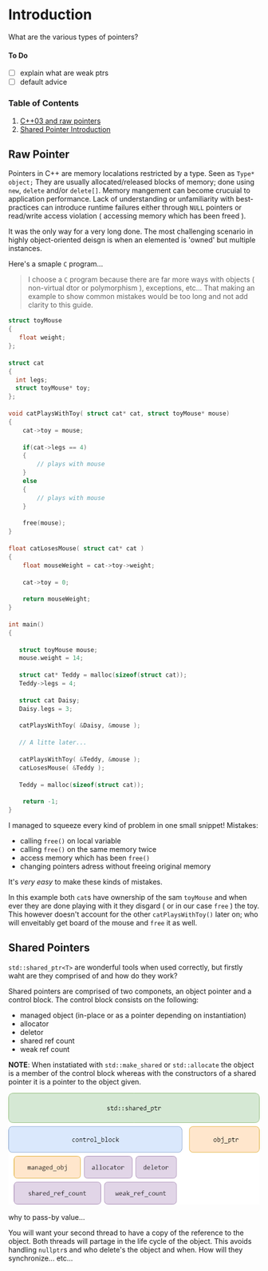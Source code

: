 # Introduction
What are the various types of pointers?

#### To Do
- [ ] explain what are weak ptrs
- [ ] default advice

### Table of Contents
1. [C++03 and raw pointers](Raw-Pointer)
2. [Shared Pointer Introduction](Shared-Pointers)

## Raw Pointer
Pointers in C++ are memory localations restricted by a type. Seen as `Type* object;` They are usually allocated/released blocks of memory; done using `new`, `delete` and/or `delete[]`. Memory mangement can become crucuial to application performance. Lack of understanding or unfamiliarity with best-practices can introduce runtime failures either through `NULL` pointers or read/write access violation ( accessing memory which has been freed ).

It was the only way for a very long done. The most challenging scenario in highly object-oriented deisgn is when an elemented is 'owned' but multiple instances.

Here's a smaple `C` program...
> I choose a `C` program because there are far more ways with objects ( non-virtual dtor or polymorphism ), exceptions, etc... That making an example to show common mistakes would be too long and not add clarity to this guide.

```c
struct toyMouse
{
   float weight;
};

struct cat
{
  int legs;
  struct toyMouse* toy;
};

void catPlaysWithToy( struct cat* cat, struct toyMouse* mouse)
{
    cat->toy = mouse;
    
    if(cat->legs == 4)
    {
        // plays with mouse
    }
    else
    {
        // plays with mouse
    }
    
    free(mouse);
}

float catLosesMouse( struct cat* cat )
{
    float mouseWeight = cat->toy->weight;
    
    cat->toy = 0;
    
    return mouseWeight;
}

int main()
{
   
   struct toyMouse mouse;
   mouse.weight = 14;
      
   struct cat* Teddy = malloc(sizeof(struct cat));
   Teddy->legs = 4;
   
   struct cat Daisy;
   Daisy.legs = 3;
   
   catPlaysWithToy( &Daisy, &mouse );
   
   // A litte later...
   
   catPlaysWithToy( &Teddy, &mouse );
   catLosesMouse( &Teddy );
   
   Teddy = malloc(sizeof(struct cat));
   
    return -1;
}
```

I managed to squeeze every kind of problem in one small snippet! Mistakes:
- calling `free()` on local variable
- calling `free()` on the same memory twice
- access memory which has been `free()`
- changing pointers adress without freeing original memory

It's _very easy_ to make these kinds of mistakes. 

In this example both `cat`s have ownership of the sam `toyMouse` and when ever they are done playing with it they disgard ( or in our case `free` ) the toy. This however doesn't account for the other `catPlaysWithToy()` later on; who will enveitably get board of the mouse and `free` it as well.

## Shared Pointers
`std::shared_ptr<T>` are wonderful tools when used correctly, but firstly waht are they comprised of and how do they work?

Shared pointers are comprised of two componets, an object pointer and a control block. The control block consists on the following:
- managed object (in-place or as a pointer depending on instantiation)
- allocator
- deletor
- shared ref count
- weak ref count

 **NOTE**: When instatiated with `std::make_shared` or `std::allocate` the object is a member of the control block whereas with the constructors of a shared pointer it is a pointer to the object given.
 
<p align="center"><img src ="https://github.com/prince-chrismc/Shared-Ptr/blob/master/Docs/Images/shared_ptr_diagram.png" /></p>

why to pass-by value...

You will want your second thread to have a copy of the reference to the object. Both threads will partage in the life cycle of the object. This avoids handling `nullptr`s and who delete's the object and when. How will they synchronize... etc...
 
